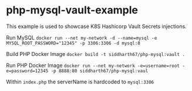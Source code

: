 # php-mysql-vault-example
 
This example is used to showcase K8S Hashicorp Vault Secrets injections.

Run MySQL
` docker run --net my-network -d --name=mysql -e MYSQL_ROOT_PASSWORD="12345" -p 3306:3306 -d mysql:8 `

Build PHP Docker Image
` docker build -t siddharth67/php-mysql:vault . `

Run PHP Docker Image 
` docker run --net my-network -e=username=root -e=password=12345 -p 8888:80 siddharth67/php-mysql:vaul `

Within `index.php` the serverName is hardcoded to `mysql:3306` 
